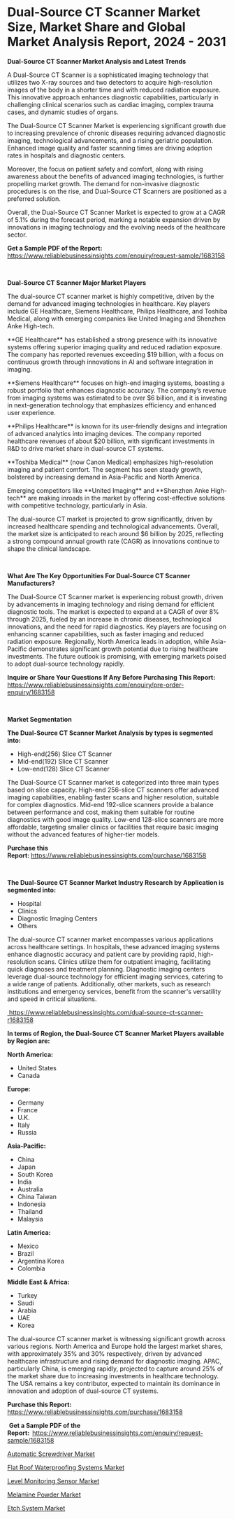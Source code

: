 <p><h1>Dual-Source CT Scanner Market Size, Market Share and Global Market Analysis Report, 2024 - 2031</h1></p><p><strong>Dual-Source CT Scanner Market Analysis and Latest Trends</strong></p>
<p><p>A Dual-Source CT Scanner is a sophisticated imaging technology that utilizes two X-ray sources and two detectors to acquire high-resolution images of the body in a shorter time and with reduced radiation exposure. This innovative approach enhances diagnostic capabilities, particularly in challenging clinical scenarios such as cardiac imaging, complex trauma cases, and dynamic studies of organs.</p><p>The Dual-Source CT Scanner Market is experiencing significant growth due to increasing prevalence of chronic diseases requiring advanced diagnostic imaging, technological advancements, and a rising geriatric population. Enhanced image quality and faster scanning times are driving adoption rates in hospitals and diagnostic centers. </p><p>Moreover, the focus on patient safety and comfort, along with rising awareness about the benefits of advanced imaging technologies, is further propelling market growth. The demand for non-invasive diagnostic procedures is on the rise, and Dual-Source CT Scanners are positioned as a preferred solution. </p><p>Overall, the Dual-Source CT Scanner Market is expected to grow at a CAGR of 5.1% during the forecast period, marking a notable expansion driven by innovations in imaging technology and the evolving needs of the healthcare sector.</p></p>
<p><strong>Get a Sample PDF of the Report:&nbsp;</strong> <a href="https://www.reliablebusinessinsights.com/enquiry/request-sample/1683158?utm_campaign=1138&utm_medium=2&utm_source=Github&utm_content=ia&utm_term=15102024&utm_id=dual-source-ct-scanner">https://www.reliablebusinessinsights.com/enquiry/request-sample/1683158</a></p>
<p>&nbsp;</p>
<p><strong>Dual-Source CT Scanner Major Market Players</strong></p>
<p><p>The dual-source CT scanner market is highly competitive, driven by the demand for advanced imaging technologies in healthcare. Key players include GE Healthcare, Siemens Healthcare, Philips Healthcare, and Toshiba Medical, along with emerging companies like United Imaging and Shenzhen Anke High-tech.</p><p>**GE Healthcare** has established a strong presence with its innovative systems offering superior imaging quality and reduced radiation exposure. The company has reported revenues exceeding $19 billion, with a focus on continuous growth through innovations in AI and software integration in imaging.</p><p>**Siemens Healthcare** focuses on high-end imaging systems, boasting a robust portfolio that enhances diagnostic accuracy. The company’s revenue from imaging systems was estimated to be over $6 billion, and it is investing in next-generation technology that emphasizes efficiency and enhanced user experience.</p><p>**Philips Healthcare** is known for its user-friendly designs and integration of advanced analytics into imaging devices. The company reported healthcare revenues of about $20 billion, with significant investments in R&D to drive market share in dual-source CT systems.</p><p>**Toshiba Medical** (now Canon Medical) emphasizes high-resolution imaging and patient comfort. The segment has seen steady growth, bolstered by increasing demand in Asia-Pacific and North America.</p><p>Emerging competitors like **United Imaging** and **Shenzhen Anke High-tech** are making inroads in the market by offering cost-effective solutions with competitive technology, particularly in Asia.</p><p>The dual-source CT market is projected to grow significantly, driven by increased healthcare spending and technological advancements. Overall, the market size is anticipated to reach around $6 billion by 2025, reflecting a strong compound annual growth rate (CAGR) as innovations continue to shape the clinical landscape.</p></p>
<p>&nbsp;</p>
<p><strong>What Are The Key Opportunities For Dual-Source CT Scanner Manufacturers?</strong></p>
<p><p>The Dual-Source CT Scanner market is experiencing robust growth, driven by advancements in imaging technology and rising demand for efficient diagnostic tools. The market is expected to expand at a CAGR of over 8% through 2025, fueled by an increase in chronic diseases, technological innovations, and the need for rapid diagnostics. Key players are focusing on enhancing scanner capabilities, such as faster imaging and reduced radiation exposure. Regionally, North America leads in adoption, while Asia-Pacific demonstrates significant growth potential due to rising healthcare investments. The future outlook is promising, with emerging markets poised to adopt dual-source technology rapidly.</p></p>
<p><strong>Inquire or Share Your Questions If Any Before Purchasing This Report:</strong> <a href="https://www.reliablebusinessinsights.com/enquiry/pre-order-enquiry/1683158?utm_campaign=1138&utm_medium=2&utm_source=Github&utm_content=ia&utm_term=15102024&utm_id=dual-source-ct-scanner">https://www.reliablebusinessinsights.com/enquiry/pre-order-enquiry/1683158</a></p>
<p>&nbsp;</p>
<p><strong>Market Segmentation</strong></p>
<p><strong>The Dual-Source CT Scanner Market Analysis by types is segmented into:</strong></p>
<p><ul><li>High-end(256) Slice CT Scanner</li><li>Mid-end(192) Slice CT Scanner</li><li>Low-end(128) Slice CT Scanner</li></ul></p>
<p><p>The Dual-Source CT Scanner market is categorized into three main types based on slice capacity. High-end 256-slice CT scanners offer advanced imaging capabilities, enabling faster scans and higher resolution, suitable for complex diagnostics. Mid-end 192-slice scanners provide a balance between performance and cost, making them suitable for routine diagnostics with good image quality. Low-end 128-slice scanners are more affordable, targeting smaller clinics or facilities that require basic imaging without the advanced features of higher-tier models.</p></p>
<p><strong>Purchase this Report:&nbsp;</strong><a href="https://www.reliablebusinessinsights.com/purchase/1683158?utm_campaign=1138&utm_medium=2&utm_source=Github&utm_content=ia&utm_term=15102024&utm_id=dual-source-ct-scanner">https://www.reliablebusinessinsights.com/purchase/1683158</a></p>
<p>&nbsp;</p>
<p><strong>The Dual-Source CT Scanner Market Industry Research by Application is segmented into:</strong></p>
<p><ul><li>Hospital</li><li>Clinics</li><li>Diagnostic Imaging Centers</li><li>Others</li></ul></p>
<p><p>The dual-source CT scanner market encompasses various applications across healthcare settings. In hospitals, these advanced imaging systems enhance diagnostic accuracy and patient care by providing rapid, high-resolution scans. Clinics utilize them for outpatient imaging, facilitating quick diagnoses and treatment planning. Diagnostic imaging centers leverage dual-source technology for efficient imaging services, catering to a wide range of patients. Additionally, other markets, such as research institutions and emergency services, benefit from the scanner's versatility and speed in critical situations.</p></p>
<p><a href="https://www.reliablebusinessinsights.com/dual-source-ct-scanner-r1683158?utm_campaign=1138&utm_medium=2&utm_source=Github&utm_content=ia&utm_term=15102024&utm_id=dual-source-ct-scanner">&nbsp;https://www.reliablebusinessinsights.com/dual-source-ct-scanner-r1683158</a></p>
<p><strong>In terms of Region, the Dual-Source CT Scanner Market Players available by Region are:</strong></p>
<p>
    <p> <strong> North America: </strong>
        <ul>
            <li>United States</li>
            <li>Canada</li>
        </ul>
        </p> 
    <p> <strong> Europe: </strong>
        <ul>
            <li>Germany</li>
            <li>France</li>
            <li>U.K.</li>
            <li>Italy</li>
            <li>Russia</li>
        </ul>
        </p> 
    <p> <strong> Asia-Pacific: </strong>
        <ul>
            <li>China</li>
            <li>Japan</li>
            <li>South Korea</li>
            <li>India</li>
            <li>Australia</li>
            <li>China Taiwan</li>
            <li>Indonesia</li>
            <li>Thailand</li>
            <li>Malaysia</li>
        </ul>
        </p> 
    <p> <strong> Latin America: </strong>
        <ul>
            <li>Mexico</li>
            <li>Brazil</li>
            <li>Argentina Korea</li>
            <li>Colombia</li>
        </ul>
        </p> 
    <p> <strong> Middle East & Africa: </strong>
        <ul>
            <li>Turkey</li>
            <li>Saudi</li>
            <li>Arabia</li>
            <li>UAE</li>
            <li>Korea</li>
        </ul>
    </p>
    </p>
<p><p>The dual-source CT scanner market is witnessing significant growth across various regions. North America and Europe hold the largest market shares, with approximately 35% and 30% respectively, driven by advanced healthcare infrastructure and rising demand for diagnostic imaging. APAC, particularly China, is emerging rapidly, projected to capture around 25% of the market share due to increasing investments in healthcare technology. The USA remains a key contributor, expected to maintain its dominance in innovation and adoption of dual-source CT systems.</p></p>
<p><strong>Purchase this Report: </strong><a href="https://www.reliablebusinessinsights.com/purchase/1683158?utm_campaign=1138&utm_medium=2&utm_source=Github&utm_content=ia&utm_term=15102024&utm_id=dual-source-ct-scanner">https://www.reliablebusinessinsights.com/purchase/1683158</a></p>
<p>&nbsp;<strong>Get a Sample PDF of the Report:&nbsp;&nbsp;</strong><a href="https://www.reliablebusinessinsights.com/enquiry/request-sample/1683158?utm_campaign=1138&utm_medium=2&utm_source=Github&utm_content=ia&utm_term=15102024&utm_id=dual-source-ct-scanner">https://www.reliablebusinessinsights.com/enquiry/request-sample/1683158</a></p>
<p><strong></strong></p>
<p><p><a href="https://issuu.com/reportprime-2/docs/automatic-screwdriver-market-size-2_5f1fae75d43bb3?utm_campaign=1138&utm_medium=2&utm_source=Github&utm_content=ia&utm_term=15102024&utm_id=dual-source-ct-scanner">Automatic Screwdriver Market</a></p><p><a href="https://www.linkedin.com/pulse/global-flat-roof-waterproofing-systems-market-forecast-2024-cu0jf?utm_campaign=1138&utm_medium=2&utm_source=Github&utm_content=ia&utm_term=15102024&utm_id=dual-source-ct-scanner">Flat Roof Waterproofing Systems Market</a></p><p><a href="https://github.com/khloet8sawender/Market-Research-Report-List-1/blob/main/level-monitoring-sensor-market.md?utm_campaign=1138&utm_medium=2&utm_source=Github&utm_content=ia&utm_term=15102024&utm_id=dual-source-ct-scanner">Level Monitoring Sensor Market</a></p><p><a href="https://www.linkedin.com/pulse/melamine-powder-market-size-growth-industry-analysis-segmentation-ml9rf?utm_campaign=1138&utm_medium=2&utm_source=Github&utm_content=ia&utm_term=15102024&utm_id=dual-source-ct-scanner">Melamine Powder Market</a></p><p><a href="https://issuu.com/reportprime-2/docs/etch-system-market-size-2030.pptx_b8b3d7e2db8074?utm_campaign=1138&utm_medium=2&utm_source=Github&utm_content=ia&utm_term=15102024&utm_id=dual-source-ct-scanner">Etch System Market</a></p></p>
